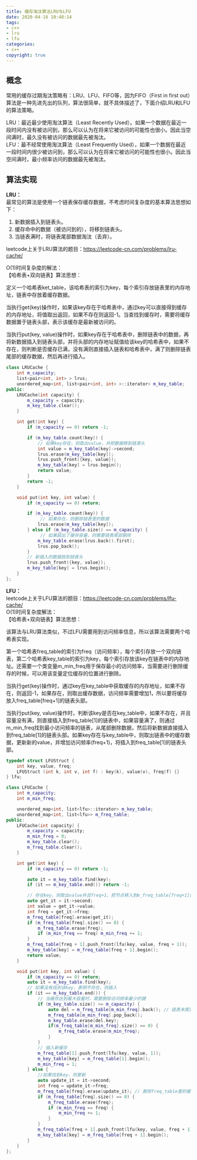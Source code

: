 ```yaml
---
title: 缓存淘汰算法LRU与LFU
date: 2020-04-16 10:48:14
tags:
- c++
- lru
- lfu
categories:
- c++
copyright: true
---
```


## 概念

常用的缓存过期淘汰策略有：LRU、LFU、FIFO等，因为FIFO（First in first out）算法是一种先进先出的队列，算法很简单，就不具体描述了，下面介绍LRU和LFU的算法策略。
<!-- more -->
LRU：最近最少使用淘汰算法（Least Recently Used）。如果一个数据在最近一段时间内没有被访问到，那么可以认为在将来它被访问的可能性也很小。因此当空间满时，最久没有被访问的数据最先被淘汰。  
LFU：最不经常使用淘汰算法（Least Frequently Used），如果一个数据在最近一段时间内很少被访问到，那么可以认为在将来它被访问的可能性也很小。因此当空间满时，最小频率访问的数据最先被淘汰。

## 算法实现

**LRU：**  
最常见的算法是使用一个链表保存缓存数据，不考虑时间复杂度的基本算法思想如下：  

1. 新数据插入到链表头。
2. 缓存命中的数据（被访问到的），将移到链表头。
3. 当链表满时，将链表尾部数据淘汰（丢弃）。

leetcode上关于LRU算法的题目：<https://leetcode-cn.com/problems/lru-cache/>  

O(1)时间复杂度的解法：  
【哈希表+双向链表】算法思想：  

定义一个哈希表ket_table，该哈希表的索引为key，每个索引存放链表里的内存地址，链表中存放着缓存数据。  

当执行get(key)操作时，如果该key存在于哈希表中，通过key可以直接得到缓存的内存地址，将值取出返回，如果不存在则返回-1。当查找到缓存时，需要将缓存数据置于链表头部，表示该缓存是最新被访问的。  

当执行put(key, value)操作时，如果key存在于哈希表中，删除链表中的数据，再将新数据插入到链表头部，并将头部的内存地址赋值给该key的哈希表中，如果不存在，则判断是否缓存已满，没有满则直接插入链表和哈希表中，满了则删除链表尾部的缓存数据，然后再进行插入。

``` C++
class LRUCache {
    int m_capacity;
    list<pair<int, int> > lrus;
    unordered_map<int, list<pair<int, int> >::iterator> m_key_table;
public:
    LRUCache(int capacity) {
        m_capacity = capacity;
        m_key_table.clear();
    }

    int get(int key) {
        if (m_capacity == 0) return -1;

        if (m_key_table.count(key)) {
            // 如果key存在，则取出value，并把数据移到链表头
            int value = m_key_table[key]->second;
            lrus.erase(m_key_table[key]);
            lrus.push_front({key, value});
            m_key_table[key] = lrus.begin();
            return value;
        }
        return -1;
    }

    void put(int key, int value) {
        if (m_capacity == 0) return;

        if (m_key_table.count(key)) {
             // 如果存在，则删除链表里的数据
            lrus.erase(m_key_table[key]);
        } else if (m_key_table.size() == m_capacity) {
             // 如果超出了缓存容量，则需要链表尾部删除
            m_key_table.erase(lrus.back().first);
            lrus.pop_back();
        }
        // 新插入的数据放到链表头
        lrus.push_front({key, value});
        m_key_table[key] = lrus.begin();
    }
};
```

**LFU：**  
leetcode上关于LFU算法的题目：<https://leetcode-cn.com/problems/lfu-cache/>  
O(1)时间复杂度解法：  
【哈希表+双向链表】算法思想：  

该算法与LRU算法类似，不过LFU需要用到访问频率信息，所以该算法需要两个哈希表实现。  

第一个哈希表freq_table的索引为freq（访问频率），每个索引存放一个双向链表，第二个哈希表key_table的索引为key，每个索引存放该key在链表中的内存地址。还需要一个类变量m_min_freq用于保存最小的访问频率，当需要进行删除缓存的时候，可以用该变量定位缓存的位置进行删除。  

当执行get(key)操作时，通过key在key_table中获取缓存的内存地址，如果不存在，则返回-1，如果存在，则取出缓存数据，访问频率需要增加1，所以要将缓存放入freq_table[freq+1]的链表头部。  

当执行put(key, value)操作时，判断该key是否在key_table中，如果不存在，并且容量没有满，则直接插入到freq_table[1]的链表中，如果容量满了，则通过m_min_freq找到最小访问频率的链表，从尾部删除数据，然后将新数据直接插入到freq_table[1]的链表头部。如果key存在与key_table中，则取出链表中的缓存数据，更新新的value，并增加访问频率(freq+1)，将插入到freq_table[1]的链表头部。

``` c++
typedef struct LFUStruct {
    int key, value, freq;
    LFUStruct (int k, int v, int f) : key(k), value(v), freq(f) {}
} lfu;

class LFUCache {
    int m_capacity;
    int m_min_freq;

    unordered_map<int, list<lfu>::iterator> m_key_table;
    unordered_map<int, list<lfu>> m_freq_table;
public:
    LFUCache(int capacity) {
        m_capacity = capacity;
        m_min_freq = 0;
        m_key_table.clear();
        m_freq_table.clear();
    }

    int get(int key) {
        if (m_capacity == 0) return -1;

        auto it = m_key_table.find(key);
        if (it == m_key_table.end()) return -1;

        // 存在key，则取出value并且freq+1，把节点移入到m_freq_table[freq+1]的链表顶部
        auto get_it = it->second;
        int value = get_it->value;
        int freq = get_it->freq;
        m_freq_table[freq].erase(get_it);
        if (m_freq_table[freq].size() == 0) {
            m_freq_table.erase(freq);
            if (m_min_freq == freq) m_min_freq += 1;
        }
        m_freq_table[freq + 1].push_front(lfu(key, value, freq + 1));
        m_key_table[key] = m_freq_table[freq + 1].begin();
        return value;
    }

    void put(int key, int value) {
        if (m_capacity == 0) return;
        auto it = m_key_table.find(key);
        // 如果没有找到该key，表明不存在，则插入
        if (it == m_key_table.end()) {
            // 当缓存达到最大容量时，需要删除访问频率最少的键
            if (m_key_table.size() >= m_capacity) {
                auto del = m_freq_table[m_min_freq].back(); // 链表末尾弹出需要删除的节点
                m_freq_table[m_min_freq].pop_back();
                m_key_table.erase(del.key);
                if(m_freq_table[m_min_freq].size() == 0) {
                    m_freq_table.erase(m_min_freq);
                }
            }
            // 插入新缓存
            m_freq_table[1].push_front(lfu(key, value, 1));
            m_key_table[key] = m_freq_table[1].begin();
            m_min_freq = 1;
        } else {
            //如果找到key，则更新
            auto update_it = it->second;
            int freq = update_it->freq;
            m_freq_table[freq].erase(update_it); // 删除freq_table里的缓存节点
            if (m_freq_table[freq].size() == 0) {
                m_freq_table.erase(freq);
                if (m_min_freq == freq) {
                    m_min_freq += 1;
                }
            }
            m_freq_table[freq + 1].push_front(lfu(key, value, freq + 1));
            m_key_table[key] = m_freq_table[freq + 1].begin();
        }
    }
};
```
